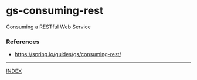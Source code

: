 # gs-consuming-rest

Consuming a RESTful Web Service

### References
* https://spring.io/guides/gs/consuming-rest/

* * *
[INDEX](../README.md)
